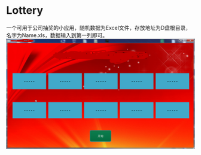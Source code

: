 # Lottery
一个可用于公司抽奖的小应用，随机数据为Excel文件，存放地址为D盘根目录，名字为Name.xls，数据输入到第一列即可。
![运行主界面](https://github.com/dingxiao88/Lottery/blob/master/main.png)
